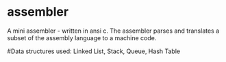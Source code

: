 # assembler
A mini assembler - written in ansi c.
The assembler parses and translates a subset of the assembly language to a machine code.

#Data structures used:
  Linked List,
  Stack,
  Queue,
  Hash Table
